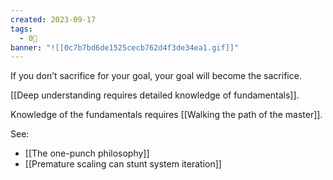```yaml
---
created: 2023-09-17
tags:
  - 0🌲
banner: "![[0c7b7bd6de1525cecb762d4f3de34ea1.gif]]"
---
```

If you don’t sacrifice for your goal, your goal will become the sacrifice.

[[Deep understanding requires detailed knowledge of fundamentals]].

Knowledge of the fundamentals requires [[Walking the path of the master]].

See: 

- [[The one-punch philosophy]]
- [[Premature scaling can stunt system iteration]]